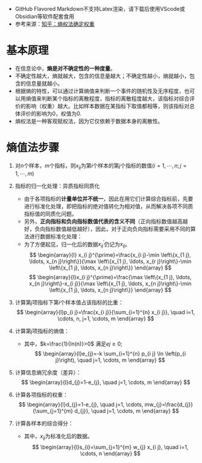 - GitHub Flavored Markdown不支持Latex渲染，请下载后使用VScode或Obsidian等软件配套食用
- 参考来源：[知乎：熵权法确定权重](https://zhuanlan.zhihu.com/p/28067337)

# 基本原理

- 在信息论中，**熵是对不确定性的一种度量**。
- 不确定性越大，熵就越大，包含的信息量越大；不确定性越小，熵就越小，包含的信息量就越小。
- 根据熵的特性，可以通过计算熵值来判断一个事件的随机性及无序程度，也可以用熵值来判断某个指标的离散程度，指标的离散程度越大，该指标对综合评价的影响（权重）越大。比如样本数据在某指标下取值都相等，则该指标对总体评价的影响为0，权值为0.
- 熵权法是一种客观赋权法，因为它仅依赖于数据本身的离散性。

# 熵值法步骤

1. 对$n$个样本，$m$个指标，则$x_{ij}$为第$i$个样本的第$j$个指标的数值$(i=1,\cdots, n; j=1,\cdots,m)$
2. 指标的归一化处理：异质指标同质化
    - 由于各项指标的**计量单位并不统一**，因此在用它们计算综合指标前，先要进行标准化处理，即把指标的绝对值转化为相对值，从而解决各项不同质指标值的同质化问题。
    - 另外，**正向指标和负向指标数值代表的含义不同**（正向指标数值越高越好，负向指标数值越低越好），因此，对于正向负向指标需要采用不同的算法进行数据标准化处理：
    - 为了方便起见，归一化后的数据$x_{ij}^{'}$仍记为$x_{ij}$。
$$
\begin{array}{l}
x_{i j}^{\prime}=\frac{x_{i j}-\min \left\{x_{1 j}, \ldots, x_{n j}\right\}}{\max \left\{x_{1 j}, \ldots, x_{r j}\right\}-\min \left\{x_{1 j}, \ldots, x_{n j}\right\}}
\end{array}
$$
$$
\begin{array}{l}x_{i j}^{\prime}=\frac{\max \left\{x_{1 j}, \ldots, x_{n j}\right\}-x_{i j}}{\max \left\{x_{1 j}, \ldots, x_{n j}\right\}-\min \left\{x_{1 j}, \ldots, x_{n j}\right\}}
\end{array}
$$

3. 计算第$j$项指标下第$i$个样本值占该指标的比重：
$$
\begin{array}{l}p_{i j}=\frac{x_{i j}}{\sum_{i=1}^{n} x_{i j}}, \quad i=1, \cdots, n, j=1, \cdots, m
\end{array}
$$

4. 计算第$j$项指标的熵值：
   - 其中，$k=\frac{1}{ln(n)}>0$ 满足$e{j} \ge 0$;
$$
\begin{array}{l}e_{j}=-k \sum_{i=1}^{n} p_{i j} \ln \left(p_{i j}\right), \quad j=1, \cdots, m
\end{array}
$$

5. 计算信息熵冗余度（差异）：
$$
\begin{array}{l}d_{j}=1-e_{j}, \quad j=1, \cdots, m
\end{array}
$$

6. 计算各项指标的权重：
$$
\begin{array}{l}d_{j}=1-e_{j}, \quad j=1, \cdots, mw_{j}=\frac{d_{j}}{\sum_{j=1}^{m} d_{j}}, \quad j=1, \cdots, m
\end{array}
$$

7. 计算各样本的综合得分：
   - 其中，$x_{ij}$为标准化后的数据。
$$
\begin{array}{l}s_{i}=\sum_{j=1}^{m} w_{j} x_{i j}, \quad i=1, \cdots, n
\end{array}
$$